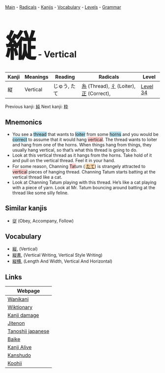 <style> bigfont {font-size: 100px}</style>
[Main](../README.md) -
[Radicals](../radicals.md) -
[Kanjis](../kanjis.md) -
[Vocabulary](../vocabulary.md) -
[Levels](../levels.md) -
[Grammar](../grammar.md)
# <bigfont> 縦</bigfont> - Vertical 

| Kanji | Meanings | Reading | Radicals | Level |
| --- | --- | --- | --- | --- |
| 縦 | Vertical | じゅう, たて | [糸](../radicals/糸.md) (Thread), [彳](../radicals/彳.md) (Loiter), [正](../radicals/正.md) (Correct),  | [Level 34](../levels/wk_level34.md) |

Previous kanji: [純](純.md) Next kanji: [粋](粋.md) 

## Mnemonics
 * You see a <span style="background-color:#ADD8E6"> thread</span> that wants to <span style="background-color:#ADD8E6"> loiter</span> from some <span style="background-color:#ADD8E6"> horns</span> and you would be <span style="background-color:#ADD8E6"> correct</span> to assume that it would hang <span style="background-color:#ffcccb"> vertical</span>. The thread wants to loiter and hang from one of the horns. When things hang from things, they usually hang vertical, so that’s what this thread is going to do.
* Look at this vertical thread as it hangs from the horns. Take hold of it and pull on the vertical thread. Feel it in your hand.
* For some reason, Channing <span style="background-color:#ffcccb"> Tat</span>um (<span style="background-color:#fed8b1"> [たて](https://jisho.org/search/たて)</span>) is strangely attracted to <span style="background-color:#ffcccb"> vertical</span> pieces of hanging thread. Channing Tatum starts batting at the vertical thread like a cat.
* Look at Channing Tatum playing with this thread. He’s like a cat playing with a piece of yarn. Look at Mr. Tatum bouncing around batting at the thread like some silly feline.


## Similar kanjis
 * [従](従.md) (Obey, Accompany, Follow)


## Vocabulary
 * [縦](../vocabulary/縦.md), (Vertical)
* [縦書](../vocabulary/縦.md), (Vertical Writing, Vertical Style Writing)
* [縦横](../vocabulary/縦.md), (Length And Width, Vertical And Horizontal)



## Links 

| Webpage |
| --- |
| [Wanikani          ](https://www.wanikani.com/kanji/縦) |
| [Wiktionary        ](https://en.wiktionary.org/wiki/縦) |
| [Kanji damage      ](http://www.kanjidamage.com/kanji/search?utf8=✓&q=縦) |
| [Jitenon           ](https://jitenon.com/kanji/縦) |
| [Tanoshii japanese ](https://www.tanoshiijapanese.com/dictionary/kanji.cfm?k=縦) |
| [Baike             ](https://baike.baidu.com/item/縦) |
| [Kanji Alive       ](https://app.kanjialive.com/縦) |
| [Kanshudo          ](https://www.kanshudo.com/searchmn?q=縦) |
| [Koohii            ](https://kanji.koohii.com/study/kanji/縦) |
